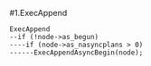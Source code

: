 #1.ExecAppend

```
ExecAppend
--if (!node->as_begun)
----if (node->as_nasyncplans > 0)
------ExecAppendAsyncBegin(node);
```